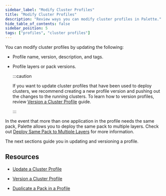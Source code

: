 ```yaml
---
sidebar_label: "Modify Cluster Profiles"
title: "Modify Cluster Profiles"
description: "Review ways you can modify cluster profiles in Palette."
hide_table_of_contents: false
sidebar_position: 5
tags: ["profiles", "cluster profiles"]
---
```



You can modify cluster profiles by updating the following:

- Profile name, version, description, and tags. 

- Profile layers or pack versions.

  :::caution

  If you want to update cluster profiles that have been used to deploy clusters, we recommend creating a new profile version and pushing out the changes to the running clusters. To learn how to version profiles, review [Version a Cluster Profile](version-cluster-profile.md) guide.

  :::


In the event that more than one application in the profile needs the same pack, Palette allows you to deploy the same pack to multiple layers. Check out [Deploy Same Pack to Multiple Layers](../create-cluster-profiles/duplicate-pack-in-profile.md) for more information.

The next sections guide you in updating and versioning a profile.

## Resources

- [Update a Cluster Profile](update-cluster-profile.md)

- [Version a Cluster Profile](version-cluster-profile.md)

- [Duplicate a Pack in a Profile](../create-cluster-profiles/duplicate-pack-in-profile.md)
